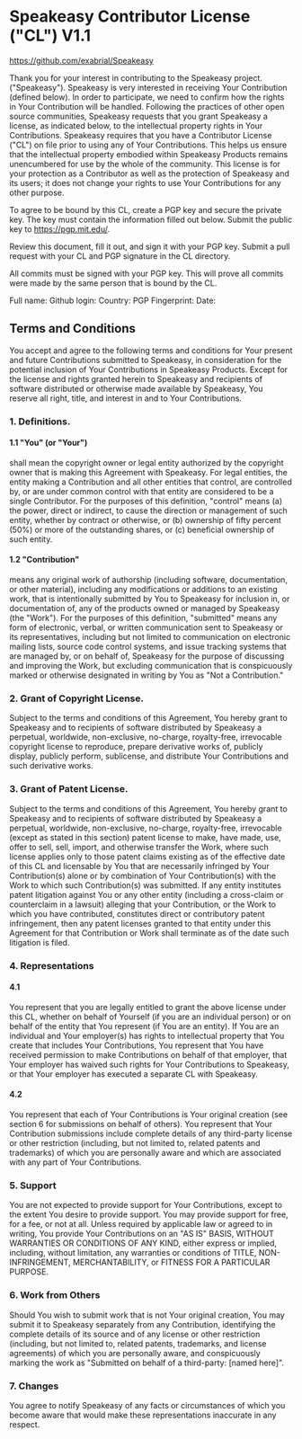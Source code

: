 # Speakeasy Contributor License ("CL") V1.1

https://github.com/exabrial/Speakeasy

Thank you for your interest in contributing to the Speakeasy project. ("Speakeasy").
Speakeasy is very interested in receiving Your Contribution (defined below).  In
order to participate, we need to confirm how the rights in Your Contribution
will be handled.  Following the practices of other open source communities,
Speakeasy requests that you grant Speakeasy a license, as indicated below, to the
intellectual property rights in Your Contributions.  Speakeasy requires that you
have a Contributor License ("CL") on file prior to using any of Your
Contributions.  This helps us ensure that the intellectual property embodied
within Speakeasy Products remains unencumbered for use by the whole of the
community. This license is for your protection as a Contributor as well as the
protection of Speakeasy and its users; it does not change your rights to use Your
Contributions for any other purpose.

To agree to be bound by this CL, create a PGP key and secure the private key.
The key must contain the information filled out below. Submit the public key to
https://pgp.mit.edu/.

Review this document, fill it out, and sign it with your PGP key. Submit a pull
request with your CL and PGP signature in the CL directory.

All commits must be signed with your PGP key. This will prove all commits were
made by the same person that is bound by the CL.

  Full name: 
  Github login: 
  Country: 
  PGP Fingerprint: 
  Date: 

## Terms and Conditions

You accept and agree to the following terms and conditions for Your present and
future Contributions submitted to Speakeasy, in consideration for the potential
inclusion of Your Contributions in Speakeasy Products. Except for the license and
rights granted herein to Speakeasy and recipients of software distributed or
otherwise made available by Speakeasy, You reserve all right, title, and interest
in and to Your Contributions.

### 1. Definitions.

#### 1.1 "You" (or "Your")
shall mean the copyright owner or legal entity
authorized by the copyright owner that is making this Agreement with Speakeasy.
For legal entities, the entity making a Contribution and all other entities that
control, are controlled by, or are under common control with that entity are
considered to be a single Contributor. For the purposes of this definition,
"control" means (a) the power, direct or indirect, to cause the direction or
management of such entity, whether by contract or otherwise, or (b) ownership of
fifty percent (50%) or more of the outstanding shares, or (c) beneficial
ownership of such entity.

#### 1.2 "Contribution"
means any original work of authorship (including software,
documentation, or other material), including any modifications or additions to
an existing work, that is intentionally submitted by You to Speakeasy for
inclusion in, or documentation of, any of the products owned or managed by
Speakeasy (the "Work").  For the purposes of this definition, "submitted" means
any form of electronic, verbal, or written communication sent to Speakeasy or its
representatives, including but not limited to communication on electronic
mailing lists, source code control systems, and issue tracking systems that are
managed by, or on behalf of, Speakeasy for the purpose of discussing and improving
the Work, but excluding communication that is conspicuously marked or otherwise
designated in writing by You as "Not a Contribution."

### 2. Grant of Copyright License.
Subject to the terms and conditions of this Agreement, You hereby grant to
Speakeasy and to recipients of software distributed by Speakeasy a perpetual,
worldwide, non-exclusive, no-charge, royalty-free, irrevocable copyright license
to reproduce, prepare derivative works of, publicly display, publicly perform,
sublicense, and distribute Your Contributions and such derivative works.

### 3. Grant of Patent License.
Subject to the terms and conditions of this Agreement, You hereby grant to
Speakeasy and to recipients of software distributed by Speakeasy a perpetual,
worldwide, non-exclusive, no-charge, royalty-free, irrevocable (except as stated
in this section) patent license to make, have made, use, offer to sell, sell,
import, and otherwise transfer the Work, where such license applies only to
those patent claims existing as of the effective date of this CL and licensable
by You that are  necessarily infringed by Your Contribution(s) alone or by
combination of Your Contribution(s) with the Work to which such Contribution(s)
was submitted. If any entity institutes patent litigation against You or any
other entity (including a cross-claim or counterclaim in a lawsuit) alleging
that your Contribution, or the Work to which you have contributed, constitutes
direct or contributory patent infringement, then any patent licenses granted to
that entity under this Agreement for that Contribution or Work shall terminate
as of the date such litigation is filed.

### 4. Representations

#### 4.1
You represent that you are legally entitled to grant the above license
under this CL, whether on behalf of Yourself (if you are an individual person)
or on behalf of the entity that You represent (if You are an entity). If You are
an individual and Your employer(s) has rights to intellectual property that You
create that includes Your Contributions, You represent that You have received
permission to make Contributions on behalf of that employer, that Your employer
has waived such rights for Your Contributions to Speakeasy, or that Your employer
has executed a separate CL with Speakeasy.

#### 4.2
You represent that each of Your Contributions is Your original creation
(see section 6 for submissions on behalf of others). You represent that Your
Contribution submissions include complete details of any third-party license or
other restriction (including, but not limited to, related patents and
trademarks) of which you are personally aware and which are associated with any
part of Your Contributions.

### 5. Support
You are not expected to provide support for Your Contributions, except to the
extent You desire to provide support.  You may provide support for free, for a
fee, or not at all.  Unless required by applicable law or agreed to in writing,
You provide Your Contributions on an "AS IS" BASIS, WITHOUT WARRANTIES OR
CONDITIONS OF ANY KIND, either express or implied, including, without
limitation, any warranties or conditions of TITLE, NON-INFRINGEMENT,
MERCHANTABILITY, or FITNESS FOR A PARTICULAR PURPOSE.

### 6. Work from Others
Should You wish to submit work that is not Your original creation, You may
submit it to Speakeasy separately from any Contribution, identifying the complete
details of its source and of any license or other restriction (including, but
not limited to, related patents, trademarks, and license agreements) of which
you are personally aware, and conspicuously marking the work as "Submitted on
behalf of a third-party: [named here]".

### 7. Changes
You agree to notify Speakeasy of any facts or circumstances of which you become
aware that would make these representations inaccurate in any respect.
